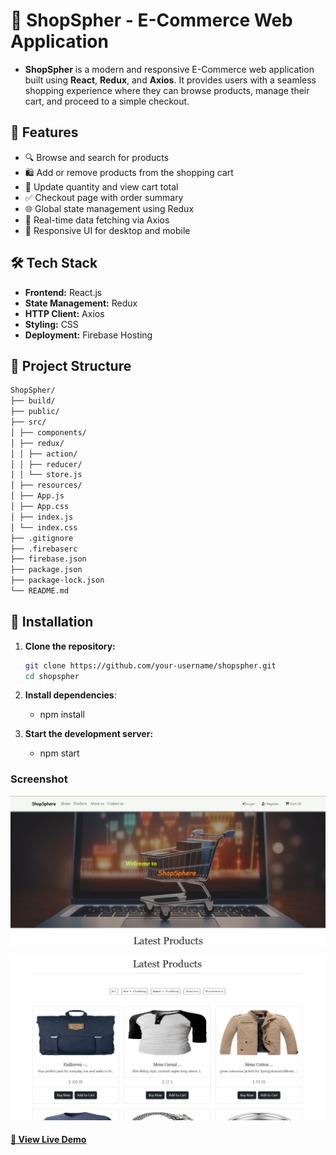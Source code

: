 # 🛒 ShopSpher - E-Commerce Web Application

- **ShopSpher** is a modern and responsive E-Commerce web application built using **React**, **Redux**, and **Axios**. It provides users with a seamless shopping experience where they can browse products, manage their cart, and proceed to a simple checkout.

## 🚀 Features

- 🔍 Browse and search for products
- 🛍️ Add or remove products from the shopping cart
- 🧮 Update quantity and view cart total
- ✅ Checkout page with order summary
- 🌐 Global state management using Redux
- 🔗 Real-time data fetching via Axios
- 📱 Responsive UI for desktop and mobile

## 🛠️ Tech Stack

- **Frontend:** React.js
- **State Management:** Redux
- **HTTP Client:** Axios
- **Styling:** CSS
- **Deployment:** Firebase Hosting

## 📁 Project Structure

```bash
ShopSpher/
├── build/
├── public/
├── src/
│ ├── components/
│ ├── redux/
│ │ ├── action/
│ │ ├── reducer/
│ │ └── store.js
│ ├── resources/
│ ├── App.js
│ ├── App.css
│ ├── index.js
│ └── index.css
├── .gitignore
├── .firebaserc
├── firebase.json
├── package.json
├── package-lock.json
└── README.md

```

## 🔌 Installation

1. **Clone the repository:**

   ```bash
   git clone https://github.com/your-username/shopspher.git
   cd shopspher
   ```

2. **Install dependencies**:

   - npm install

3. **Start the development server:**
   - npm start

### Screenshot

![Shopspher](./src/img/image1.png)

![Shopspher](./src/img/image.png)

#### [🚀 View Live Demo](https://shopsphere-4de2b.web.app/)
